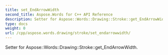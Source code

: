 ```yaml
---
title: set_EndArrowWidth
second_title: Aspose.Words for C++ API Reference
description: Setter for Aspose::Words::Drawing::Stroke::get_EndArrowWidth. 
type: docs
weight: 0
url: /cpp/aspose.words.drawing/stroke/set_endarrowwidth/
---
```


Setter for Aspose::Words::Drawing::Stroke::get_EndArrowWidth. 

